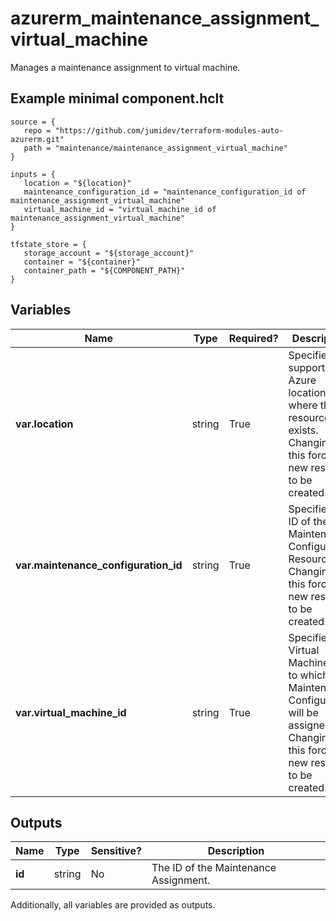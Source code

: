 # azurerm_maintenance_assignment_virtual_machine

Manages a maintenance assignment to virtual machine.

## Example minimal component.hclt

```hcl
source = {
   repo = "https://github.com/jumidev/terraform-modules-auto-azurerm.git" 
   path = "maintenance/maintenance_assignment_virtual_machine" 
}

inputs = {
   location = "${location}" 
   maintenance_configuration_id = "maintenance_configuration_id of maintenance_assignment_virtual_machine" 
   virtual_machine_id = "virtual_machine_id of maintenance_assignment_virtual_machine" 
}

tfstate_store = {
   storage_account = "${storage_account}" 
   container = "${container}" 
   container_path = "${COMPONENT_PATH}" 
}

```

## Variables

| Name | Type | Required? |  Description |
| ---- | ---- | --------- |  ----------- |
| **var.location** | string | True | Specifies the supported Azure location where the resource exists. Changing this forces a new resource to be created. | 
| **var.maintenance_configuration_id** | string | True | Specifies the ID of the Maintenance Configuration Resource. Changing this forces a new resource to be created. | 
| **var.virtual_machine_id** | string | True | Specifies the Virtual Machine ID to which the Maintenance Configuration will be assigned. Changing this forces a new resource to be created. | 



## Outputs

| Name | Type | Sensitive? | Description |
| ---- | ---- | --------- | --------- |
| **id** | string | No  | The ID of the Maintenance Assignment. | 

Additionally, all variables are provided as outputs.
